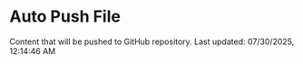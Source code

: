 # Auto Push File

Content that will be pushed to GitHub repository.
Last updated: 07/30/2025, 12:14:46 AM
